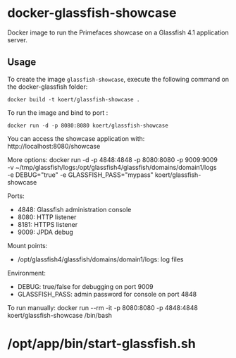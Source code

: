 docker-glassfish-showcase
=========================

Docker image to run the Primefaces showcase on a Glassfish 4.1 application server.

Usage
-----

To create the image `glassfish-showcase`, execute the following command on the docker-glassfish folder:

	docker build -t koert/glassfish-showcase .

To run the image and bind to port :

	docker run -d -p 8080:8080 koert/glassfish-showcase
	
You can access the showcase application with: http://localhost:8080/showcase

More options:
	docker run -d -p 4848:4848 -p 8080:8080 -p 9009:9009 \
	  -v ~/tmp/glassfish/logs:/opt/glassfish4/glassfish/domains/domain1/logs \
	  -e DEBUG="true" -e GLASSFISH_PASS="mypass" koert/glassfish-showcase

Ports: 
- 4848: Glassfish administration console
- 8080: HTTP listener
- 8181: HTTPS listener
- 9009: JPDA debug

Mount points:
- /opt/glassfish4/glassfish/domains/domain1/logs: log files

Environment:
- DEBUG: true/false for debugging on port 9009
- GLASSFISH_PASS: admin password for console on port 4848

To run manually:
docker run --rm -it -p 8080:8080 -p 4848:4848 koert/glassfish-showcase /bin/bash
# /opt/app/bin/start-glassfish.sh


